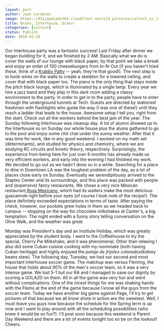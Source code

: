 ```yaml
---
layout: post
author: Juan Cardenas
image: https://d31japmlpdv3k4.cloudfront.net/old_pictures/caltech_as_it_happens/6a0105349b8251970b0120a8b286cb970b.jpg
title: Bravo, Interhouse, bravo!
categories: [culture]
status: Publish
date: 2010-02-18
---
```


Our Interhouse party was a fantastic success! Last Friday after dinner we began building for it, and we finished by 2 AM. Basically what we do is cover the walls of our lounge with black paper, by that point we take a break and enjoy an order of 100 cheeseburgers from In-N-Out (if you haven't tried these, think of a <a href="https://spongebob.wikia.com/wiki/Krabby_Patty">Krabby Patty</a> -- yeah, they're that good!). The next step is to hook wires on the walls to create a skeleton for a lowered ceiling, and cover that with black paper too. The piano is the only thing that stays inside the pitch black lounge, which is illuminated by a single lamp. Every year we hire a jazz band and they play in this dark room adding a classy environment to the party. In order to get in to the party, people have to enter through the underground tunnels at Tech. Guests are directed by stationed freshmen with flashlights who guide the way (I was one of these!) until they reach a ladder that leads to the house. Awesome setup I tell you, right from the start. Check out all the workers behind the best jam of the year:
The Sunday following Interhouse was cleanup day. A lot of alumni showed up to the Interhouse so on Sunday our whole house plus the alums gathered to go to the pool and enjoy some chit chat under the sunny weather. After that it was time for work, like in any good weekend. I worked on my math set (determinants), and studied for physics and chemistry, where we are studying RC circuits and kinetic theory, respectively. Surprisingly, the experience from being here for just over 6 months has already made us very efficient workers, and early into the evening I had finished my work. We decided to go out as we hadn't done so in a while. Searching for a place to dine in Downtown LA was the toughest problem of the day, as a lot of places close early on Sunday. Eventually we serendipitously arrived to the Staples Center and its surroundings, and this place was packed with people and (expensive) fancy restaurants. We chose a very nice Mexican restaurant,<a href="https://www.rosamexicano.com/" target="_blank">Rosa Mexicano</a>, which had its waiters make the most delicious guacamole right before your eyes (of course I took note of the recipe!). The place definitely exceeded expectations in terms of taste. After paying the check, however, our pockets grew holes in them so we headed back to campus -- stopping on the way for chocolate milkshakes at Canter's, a big temptation. The night ended with a funny story telling conversation on the Olive Walk, and the weather was great.

Monday was President's day and an Institute Holiday, which was greatly appreciated by the student body. I went to the Coffeehouse to try the special, Cherry Pie Milkshake, and it was phenomenal. Other than relaxing I also did some Cuban cuisine cooking with my roommate (both having Cuban heritage) and highly enjoyed the *potaje de frijoles colorados*(kidney beans stew). The following day, Tuesday, we had our second and most important Interhouse soccer game. The matchup was versus Fleming, the house that holds about 90% of the men's soccer team, so it was a very intense game. We lost 5-1 but our RA and I managed to save our dignity by scoring a GOLAZO on them. All in all the game was very fun and went without complications. One of the nicest things for me was shaking hands with the Flems at the end of the game because I know all the guys from the soccer team. Today we have another big game against Page, I'll try to get pictures of that because we all know shots in action are the sweetest. Well, I must leave you guys now because the schedule for the Spring term is up now and I want to play around with all the scheduling possibilities (who knew it would be so fun?). I'll post soon because this weekend is Parent Day Weekend and there are a lot of events tonight too so be on the lookout!
Cheers.

